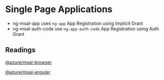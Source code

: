 # Single Page Applications

-   ng-msal-app uses `ng-app` App Registration using Implicit Grant
-   ng-msal-auth-code use `ng-app-auth-code` App Registration using Auth Grant

## Readings

[@azure/msal-browser](https://www.npmjs.com/package/@azure/msal-browser)

[@azure/msal-angular](https://www.npmjs.com/package/@azure/msal-angular)
